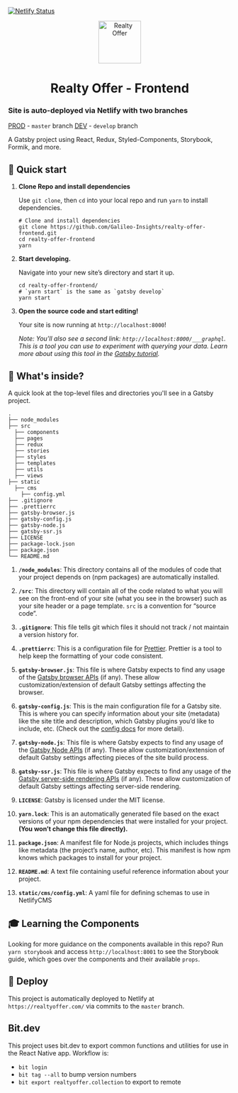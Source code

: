 [![Netlify Status](https://api.netlify.com/api/v1/badges/a421b0d7-a2bc-4ca8-8b1c-ae050c947b33/deploy-status)](https://app.netlify.com/sites/realtyoffer-dev/deploys)

<p align="center">
  <a href="https://realtyoffer.com/">
    <img alt="Realty Offer" src="https://realtyoffer.com/icons/icon-96x96.png" width="96px" />
  </a>
</p>
<h1 align="center">
  Realty Offer - Frontend
</h1>

### Site is auto-deployed via Netlify with two branches

[PROD](https://realtyoffer.com) - `master` branch
[DEV](https://develop.realtyoffer.com) - `develop` branch

A Gatsby project using React, Redux, Styled-Components, Storybook, Formik, and more.

## 🚀 Quick start

1.  **Clone Repo and install dependencies**

    Use `git clone`, then `cd` into your local repo and run `yarn` to install dependencies.

    ```shell
    # Clone and install dependencies
    git clone https://github.com/Galileo-Insights/realty-offer-frontend.git
    cd realty-offer-frontend
    yarn
    ```

1.  **Start developing.**

    Navigate into your new site’s directory and start it up.

    ```shell
    cd realty-offer-frontend/
    # `yarn start` is the same as `gatsby develop`
    yarn start
    ```

1.  **Open the source code and start editing!**

    Your site is now running at `http://localhost:8000`!

    _Note: You'll also see a second link: _`http://localhost:8000/___graphql`_. This is a tool you can use to experiment with querying your data. Learn more about using this tool in the [Gatsby tutorial](https://www.gatsbyjs.org/tutorial/part-five/#introducing-graphiql)._

## 🧐 What's inside?

A quick look at the top-level files and directories you'll see in a Gatsby project.

    .
    ├── node_modules
    ├── src
      ├── components
      ├── pages
      ├── redux
      ├── stories
      ├── styles
      ├── templates
      ├── utils
      ├── views
    ├── static
      ├── cms
        ├── config.yml
    ├── .gitignore
    ├── .prettierrc
    ├── gatsby-browser.js
    ├── gatsby-config.js
    ├── gatsby-node.js
    ├── gatsby-ssr.js
    ├── LICENSE
    ├── package-lock.json
    ├── package.json
    └── README.md

1.  **`/node_modules`**: This directory contains all of the modules of code that your project depends on (npm packages) are automatically installed.

2.  **`/src`**: This directory will contain all of the code related to what you will see on the front-end of your site (what you see in the browser) such as your site header or a page template. `src` is a convention for “source code”.

3.  **`.gitignore`**: This file tells git which files it should not track / not maintain a version history for.

4.  **`.prettierrc`**: This is a configuration file for [Prettier](https://prettier.io/). Prettier is a tool to help keep the formatting of your code consistent.

5.  **`gatsby-browser.js`**: This file is where Gatsby expects to find any usage of the [Gatsby browser APIs](https://www.gatsbyjs.org/docs/browser-apis/) (if any). These allow customization/extension of default Gatsby settings affecting the browser.

6.  **`gatsby-config.js`**: This is the main configuration file for a Gatsby site. This is where you can specify information about your site (metadata) like the site title and description, which Gatsby plugins you’d like to include, etc. (Check out the [config docs](https://www.gatsbyjs.org/docs/gatsby-config/) for more detail).

7.  **`gatsby-node.js`**: This file is where Gatsby expects to find any usage of the [Gatsby Node APIs](https://www.gatsbyjs.org/docs/node-apis/) (if any). These allow customization/extension of default Gatsby settings affecting pieces of the site build process.

8.  **`gatsby-ssr.js`**: This file is where Gatsby expects to find any usage of the [Gatsby server-side rendering APIs](https://www.gatsbyjs.org/docs/ssr-apis/) (if any). These allow customization of default Gatsby settings affecting server-side rendering.

9.  **`LICENSE`**: Gatsby is licensed under the MIT license.

10. **`yarn.lock`**: This is an automatically generated file based on the exact versions of your npm dependencies that were installed for your project. **(You won’t change this file directly).**

11. **`package.json`**: A manifest file for Node.js projects, which includes things like metadata (the project’s name, author, etc). This manifest is how npm knows which packages to install for your project.

12. **`README.md`**: A text file containing useful reference information about your project.

13. **`static/cms/config.yml`**: A yaml file for defining schemas to use in NetlifyCMS

## 🎓 Learning the Components

Looking for more guidance on the components available in this repo? Run `yarn storybook` and access `http://localhost:8001` to see the Storybook guide, which goes over the components and their available `props`.

## 💫 Deploy

This project is automatically deployed to Netlify at `https://realtyoffer.com/` via commits to the `master` branch.

## Bit.dev

This project uses bit.dev to export common functions and utilities for use in the React Native app. Workflow is:

- `bit login`
- `bit tag --all` to bump version numbers
- `bit export realtyoffer.collection` to export to remote
